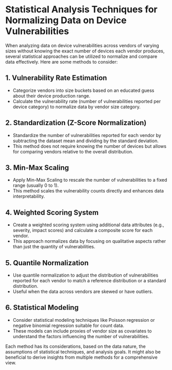 
# Statistical Analysis Techniques for Normalizing Data on Device Vulnerabilities

When analyzing data on device vulnerabilities across vendors of varying sizes without knowing the exact number of devices each vendor produces, several statistical approaches can be utilized to normalize and compare data effectively. Here are some methods to consider:

## 1. Vulnerability Rate Estimation
- Categorize vendors into size buckets based on an educated guess about their device production range.
- Calculate the vulnerability rate (number of vulnerabilities reported per device category) to normalize data by vendor size category.

## 2. Standardization (Z-Score Normalization)
- Standardize the number of vulnerabilities reported for each vendor by subtracting the dataset mean and dividing by the standard deviation.
- This method does not require knowing the number of devices but allows for comparing vendors relative to the overall distribution.

## 3. Min-Max Scaling
- Apply Min-Max Scaling to rescale the number of vulnerabilities to a fixed range (usually 0 to 1).
- This method scales the vulnerability counts directly and enhances data interpretability.

## 4. Weighted Scoring System
- Create a weighted scoring system using additional data attributes (e.g., severity, impact scores) and calculate a composite score for each vendor.
- This approach normalizes data by focusing on qualitative aspects rather than just the quantity of vulnerabilities.

## 5. Quantile Normalization
- Use quantile normalization to adjust the distribution of vulnerabilities reported for each vendor to match a reference distribution or a standard distribution.
- Useful when the data across vendors are skewed or have outliers.

## 6. Statistical Modeling
- Consider statistical modeling techniques like Poisson regression or negative binomial regression suitable for count data.
- These models can include proxies of vendor size as covariates to understand the factors influencing the number of vulnerabilities.

Each method has its considerations, based on the data nature, the assumptions of statistical techniques, and analysis goals. It might also be beneficial to derive insights from multiple methods for a comprehensive view.

